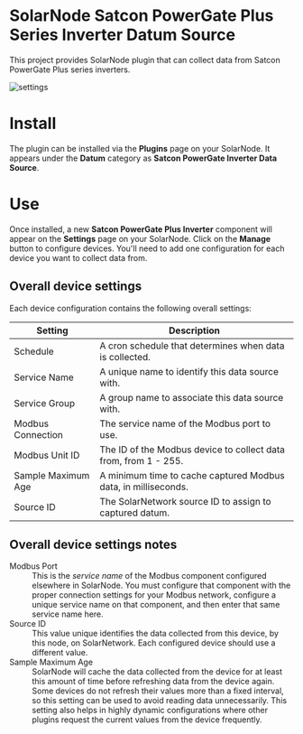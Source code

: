 # SolarNode Satcon PowerGate Plus Series Inverter Datum Source

This project provides SolarNode plugin that can collect data from Satcon PowerGate Plus series
inverters.

![settings](docs/solarnode-powergateplus-device-settings.png)

# Install

The plugin can be installed via the **Plugins** page on your SolarNode. It appears under the
**Datum** category as **Satcon PowerGate Inverter Data Source**.

# Use

Once installed, a new **Satcon PowerGate Plus Inverter** component will appear on the **Settings**
page on your SolarNode. Click on the **Manage** button to configure devices. You'll need to add one
configuration for each device you want to collect data from.

## Overall device settings

Each device configuration contains the following overall settings:

| Setting            | Description                                                                      |
|--------------------|----------------------------------------------------------------------------------|
| Schedule           | A cron schedule that determines when data is collected.                          |
| Service Name       | A unique name to identify this data source with.                                 |
| Service Group      | A group name to associate this data source with.                                 |
| Modbus Connection  | The service name of the Modbus port to use.                                      |
| Modbus Unit ID     | The ID of the Modbus device to collect data from, from 1 - 255.                  |
| Sample Maximum Age | A minimum time to cache captured Modbus data, in milliseconds.                   |
| Source ID          | The SolarNetwork source ID to assign to captured datum.                          |

## Overall device settings notes

<dl>
	<dt>Modbus Port</dt>
	<dd>This is the <i>service name</i> of the Modbus component configured elsewhere
	in SolarNode. You must configure that component with the proper connection settings
	for your Modbus network, configure a unique service name on that component, and then
	enter that same service name here.</dd>
	<dt>Source ID</dt>
	<dd>This value unique identifies the data collected from this device, by this node,
	 on SolarNetwork. Each configured device should use a different value.</dd>
	<dt>Sample Maximum Age</dt>
	<dd>SolarNode will cache the data collected from the device for at least
	this amount of time before refreshing data from the device again. Some devices
	do not refresh their values more than a fixed interval, so this setting can be
	used to avoid reading data unnecessarily. This setting also helps in highly
	dynamic configurations where other plugins request the current values from
	the device frequently.</dd>
</dl>
